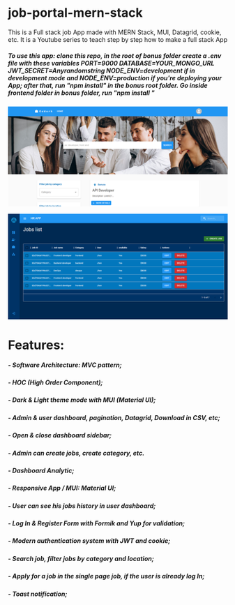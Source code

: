 # job-portal-mern-stack
This is a Full stack job App made with MERN Stack, MUI, Datagrid, cookie, etc.  It is a Youtube series to teach step by step how to make a full stack App

##### To use this app: clone this repo, in the root of bonus folder create a .env file with these variables PORT=9000 DATABASE=YOUR_MONGO_URL JWT_SECRET=Anyrandomstring NODE_ENV=development if in development mode and NODE_ENV=production if you're deploying your App; after that, run "npm install" in the bonus root folder. Go inside frontend folder in bonus folder, run "npm install "

![My Image](frontend/src/images/jobportaledit3.png)

![My Image](frontend/src/images/jobportaledit2.png)



# Features:
##### - Software Architecture: MVC pattern;
##### - HOC (High Order Component);
##### - Dark & Light theme mode with MUI (Material UI);
##### - Admin & user dashboard, pagination, Datagrid, Download in CSV, etc;
##### - Open & close dashboard sidebar;
##### - Admin can create jobs, create category, etc.
##### - Dashboard Analytic;
##### - Responsive App / MUI: Material UI;
##### - User can see his jobs history in user dashboard;
##### - Log In & Register Form with Formik and Yup for validation;
##### - Modern authentication system with JWT and cookie;
##### - Search job, filter jobs by category and location;
##### - Apply for a job in the single page job, if the user is already log In;
##### - Toast notification;


